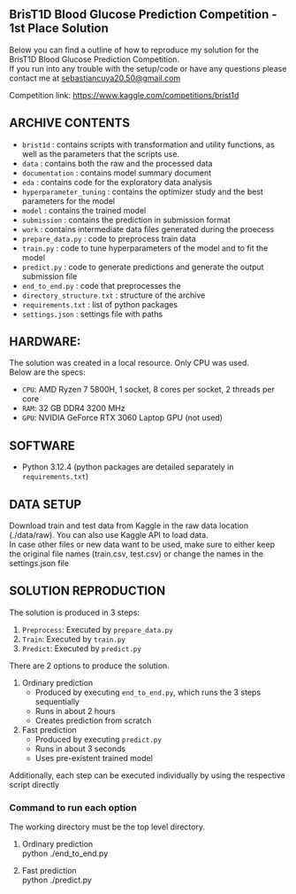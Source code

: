 ## BrisT1D Blood Glucose Prediction Competition - 1st Place Solution

Below you can find a outline of how to reproduce my solution for the BrisT1D Blood Glucose Prediction Competition.\
If you run into any trouble with the setup/code or have any questions please contact me at sebastiancuya20.50@gmail.com

Competition link: https://www.kaggle.com/competitions/brist1d

## ARCHIVE CONTENTS
- `brist1d`                 : contains scripts with transformation and utility functions, as well as the parameters that the scripts use.
- `data`                    : contains both the raw and the processed 
data
- `documentation`           : contains model summary document
- `eda`                     : contains code for the exploratory data analysis
- `hyperparameter_tuning`   : contains the optimizer study and the best parameters for the model
- `model`                   : contains the trained model
- `submission`              : contains the prediction in submission format
- `work`                    : contains intermediate data files generated during the proecess
- `prepare_data.py`         : code to preprocess train data
- `train.py`                : code to tune hyperparameters of the model and to fit the model
- `predict.py`              : code to generate predictions and generate the output submission file
- `end_to_end.py`           : code that preprocesses the
- `directory_structure.txt` : structure of the archive
- `requirements.txt`        : list of python packages
- `settings.json`           : settings file with paths

## HARDWARE: 
The solution was created in a local resource. Only CPU was used.\
Below are the specs:

- `CPU`: AMD Ryzen 7 5800H, 1 socket, 8 cores per socket, 2 threads per core
- `RAM`: 32 GB DDR4 3200 MHz 
- `GPU`: NVIDIA GeForce RTX 3060 Laptop GPU (not used)

## SOFTWARE 
- Python 3.12.4 (python packages are detailed separately in `requirements.txt`)

## DATA SETUP 
Download train and test data from Kaggle in the raw data location (./data/raw). You can also use Kaggle API to load data.\
In case other files or new data want to be used, make sure to either keep the original file names (train.csv, test.csv) or change the names in the settings.json file


## SOLUTION REPRODUCTION
The solution is produced in 3 steps:
1. `Preprocess`: Executed by `prepare_data.py`
2. `Train`: Executed by `train.py`
2. `Predict`: Executed by `predict.py`

There are 2 options to produce the solution.
1. Ordinary prediction
    - Produced by executing `end_to_end.py`, which runs the 3 steps sequentially
    - Runs in about 2 hours
    - Creates prediction from scratch
2. Fast prediction
    - Produced by executing `predict.py`
    - Runs in about 3 seconds
    - Uses pre-existent trained model

Additionally, each step can be executed individually by using the respective script directly

### Command to run each option
The working directory must be the top level directory.

1. Ordinary prediction\
python ./end_to_end.py

2. Fast prediction\
python ./predict.py
